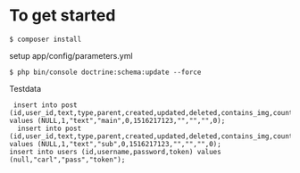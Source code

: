 # To get started
```
$ composer install
```

setup app/config/parameters.yml

```
$ php bin/console doctrine:schema:update --force
```

Testdata
```
 insert into post (id,user_id,text,type,parent,created,updated,deleted,contains_img,count_sub_posts) values (NULL,1,"text","main",0,1516217123,"","","",0);
  insert into post (id,user_id,text,type,parent,created,updated,deleted,contains_img,count_sub_posts) values (NULL,1,"text","sub",0,1516217123,"","","",0);
insert into users (id,username,password,token) values (null,"carl","pass","token");

```
